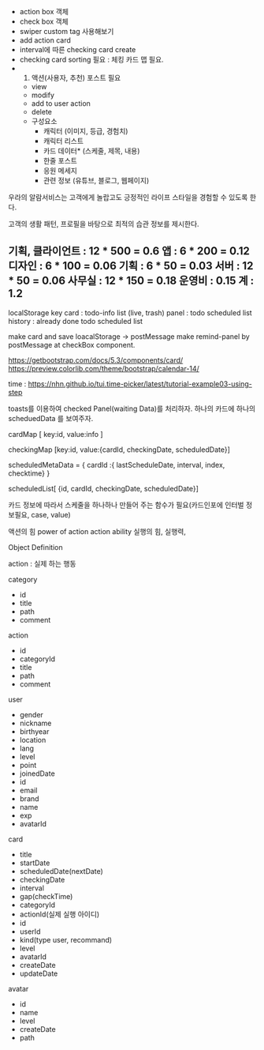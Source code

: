 - action box 객체
- check box 객체
- swiper custom tag 사용해보기 
- add action card
- interval에 따른 checking card create 
- checking card sorting 필요 : 체킹 카드 맵 필요.
- 1. 액션(사용자, 추천) 포스트 필요
    - view
    - modify
    - add to user action
    - delete
    - 구성요소
        - 캐릭터 (이미지, 등급, 경험치)
        - 캐릭터 리스트
        - 카드 데이터* (스케줄, 제목, 내용)
        - 한줄 포스트
        - 응원 메세지
        - 관련 정보 (유튜브, 블로그, 웹페이지)


우라의 알람서비스는 고객에게 놀랍고도 긍정적인 라이프 스타일을 경험할 수 있도록 한다.

고객의 생활 패턴, 프로필을 바탕으로 최적의 습관 정보를 제시한다.

기획, 클라이언트 : 12 * 500 = 0.6
앱 : 6 * 200 = 0.12
디자인 : 6 * 100 = 0.06
기획 : 6 * 50 = 0.03
서버 : 12 * 50 = 0.06
사무실 : 12 * 150 = 0.18
운영비 : 0.15
계 : 1.2
-----------------------------------------------------

localStorage
key
card : todo-info list  (live, trash)
panel : todo scheduled list
history : already done todo scheduled list

make card and save loacalStorage -> postMessage
make remind-panel by postMessage at checkBox component.

https://getbootstrap.com/docs/5.3/components/card/
https://preview.colorlib.com/theme/bootstrap/calendar-14/

time : https://nhn.github.io/tui.time-picker/latest/tutorial-example03-using-step

toasts를 이용하여 checked Panel(waiting Data)를 처리하자.
하나의 카드에 하나의 scheduedData 를 보여주자.

cardMap [ key:id, value:info ]

checkingMap [key:id, value:{cardId, checkingDate, scheduledDate}]

scheduledMetaData = { cardId :{ lastScheduleDate, interval, index,  checktime} }

scheduledList[ {id, cardId, checkingDate, scheduledDate}]

카드 정보에 따라서 스케줄을 하나하나 만들어 주는 함수가 필요(카드인포에 인터벌 정보필요, case, value)

액션의 힘
power of action
action ability
실행의 힘, 실행력, 

Object Definition

action : 실제 하는 행동


category
- id
- title
- path
- comment

action
- id
- categoryId
- title
- path
- comment

user
- gender
- nickname
- birthyear
- location
- lang
- level
- point
- joinedDate
- id
- email
- brand
- name
- exp
- avatarId

card
- title
- startDate
- scheduledDate(nextDate)
- checkingDate
- interval
- gap(checkTime)
- categoryId
- actionId(실제 실행 아이디)
- id
- userId
- kind(type user, recommand)
- level
- avatarId
- createDate
- updateDate

avatar
- id
- name
- level
- createDate
- path
